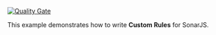 [![Quality Gate](https://sonarcloud.io/api/project_badges/measure?project=org.sonarsource.samples%3Ajavascript-custom-rules&metric=alert_status)](https://sonarcloud.io/dashboard?id=org.sonarsource.samples%3Ajavascript-custom-rules)

This example demonstrates how to write **Custom Rules** for SonarJS.
